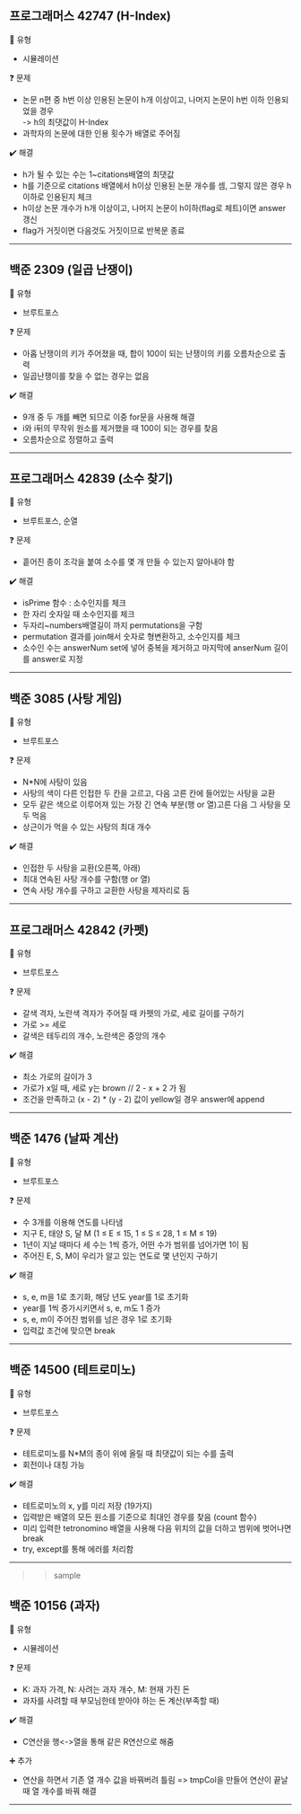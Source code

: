 ## 프로그래머스 42747 (H-Index)  
:pushpin: 유형
* 시뮬레이션

:question: 문제
* 논문 n편 중 h번 이상 인용된 논문이 h개 이상이고, 나머지 논문이 h번 이하 인용되었을 경우<br>
  -> h의 최댓값이 H-Index
* 과학자의 논문에 대한 인용 횟수가 배열로 주어짐

:heavy_check_mark: 해결
* h가 될 수 있는 수는 1~citations배열의 최댓값
* h를 기준으로 citations 배열에서 h이상 인용된 논문 개수를 셈, 그렇지 않은 경우 h이하로 인용된지 체크
* h이상 논문 개수가 h개 이상이고, 나머지 논문이 h이하(flag로 체트)이면 answer 갱신
* flag가 거짓이면 다음것도 거짓이므로 반복문 종료
  
---

## 백준 2309 (일곱 난쟁이)
:pushpin: 유형
* 브루트포스

:question: 문제
* 아홉 난쟁이의 키가 주어졌을 때, 합이 100이 되는 난쟁이의 키를 오름차순으로 출력
* 일곱난쟁이를 찾을 수 없는 경우는 없음

:heavy_check_mark: 해결  
* 9개 중 두 개를 빼면 되므로 이중 for문을 사용해 해결
* i와 i뒤의 무작위 원소를 제거했을 때 100이 되는 경우를 찾음
* 오름차순으로 정렬하고 출력

---

## 프로그래머스 42839 (소수 찾기)
:pushpin: 유형
* 브루트포스, 순열

:question: 문제
* 흩어진 종이 조각을 붙여 소수를 몇 개 만들 수 있는지 알아내야 함

:heavy_check_mark: 해결  
* isPrime 함수 : 소수인지를 체크
* 한 자리 숫자일 때 소수인지를 체크
* 두자리~numbers배열길이 까지 permutations을 구함
* permutation 결과를 join해서 숫자로 형변환하고, 소수인지를 체크
* 소수인 수는 answerNum set에 넣어 중복을 제거하고 마지막에 anserNum 길이를 answer로 지정

---  

## 백준 3085 (사탕 게임)
:pushpin: 유형
* 브루트포스

:question: 문제
* N*N에 사탕이 있음
* 사탕의 색이 다른 인접한 두 칸을 고르고, 다음 고른 칸에 들어있는 사탕을 교환
* 모두 같은 색으로 이루어져 있는 가장 긴 연속 부분(행 or 열)고른 다음 그 사탕을 모두 먹음
* 상근이가 먹을 수 있는 사탕의 최대 개수

:heavy_check_mark: 해결  
* 인접한 두 사탕을 교환(오른쪽, 아래)
* 최대 연속된 사탕 개수를 구함(행 or 열)
* 연속 사탕 개수를 구하고 교환한 사탕을 제자리로 둠

---  

## 프로그래머스 42842 (카펫)
:pushpin: 유형
* 브루트포스

:question: 문제
* 갈색 격자, 노란색 격자가 주어질 때 카펫의 가로, 세로 길이를 구하기
* 가로 >= 세로
* 갈색은 테두리의 개수, 노란색은 중앙의 개수 

:heavy_check_mark: 해결  
* 최소 가로의 길이가 3
* 가로가 x일 때, 세로 y는 brown // 2 - x + 2 가 됨
* 조건을 만족하고 (x - 2) * (y - 2) 값이 yellow일 경우 answer에 append

---  

## 백준 1476 (날짜 계산)
:pushpin: 유형
* 브루트포스

:question: 문제
* 수 3개를 이용해 연도를 나타냄
* 지구 E, 태양 S, 달 M (1 ≤ E ≤ 15, 1 ≤ S ≤ 28, 1 ≤ M ≤ 19)
* 1년이 지날 때마다 세 수는 1씩 증가, 어떤 수가 범위를 넘어가면 1이 됨
* 주어진 E, S, M이 우리가 알고 있는 연도로 몇 년인지 구하기

:heavy_check_mark: 해결
* s, e, m을 1로 초기화, 해당 년도 year를 1로 초기화
* year를 1씩 증가시키면서 s, e, m도 1 증가
* s, e, m이 주어진 범위를 넘은 경우 1로 초기화
* 입력값 조건에 맞으면 break

---  

## 백준 14500 (테트로미노)
:pushpin: 유형
* 브루트포스

:question: 문제
* 테트로미노를 N*M의 종이 위에 올릴 때 최댓값이 되는 수를 출력
* 회전이나 대칭 가능

:heavy_check_mark: 해결
* 테트로미노의 x, y를 미리 저장 (19가지)
* 입력받은 배열의 모든 원소를 기준으로 최대인 경우를 찾음 (count 함수)
* 미리 입력한 tetronomino 배열을 사용해 다음 위치의 값을 더하고 범위에 벗어나면 break
* try, except를 통해 에러를 처리함

---  

>> sample

## 백준 10156 (과자)
:pushpin: 유형
* 시뮬레이션

:question: 문제
* K: 과자 가격, N: 사려는 과자 개수, M: 현재 가진 돈
* 과자를 사려할 때 부모님한테 받아야 하는 돈 계산(부족할 때)

:heavy_check_mark: 해결  
* C연산을 행<->열을 통해 같은 R연산으로 해줌

:heavy_plus_sign: 추가
* 연산을 하면서 기존 열 개수 값을 바꿔버려 틀림
  => tmpCol을 만들어 연산이 끝날 때 열 개수를 바꿔 해결
  
---  